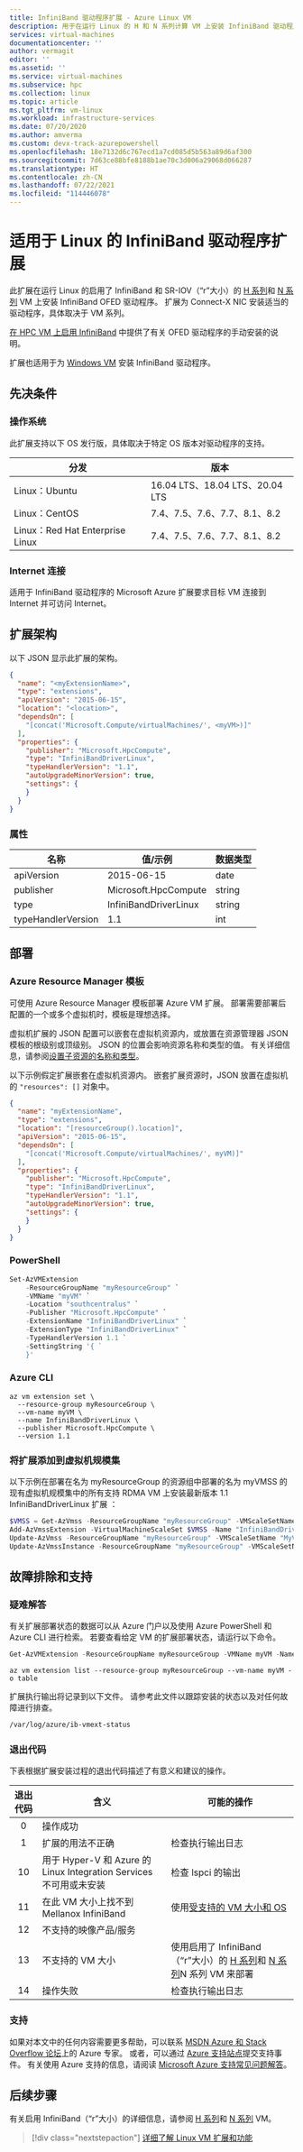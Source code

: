 ```yaml
---
title: InfiniBand 驱动程序扩展 - Azure Linux VM
description: 用于在运行 Linux 的 H 和 N 系列计算 VM 上安装 InfiniBand 驱动程序的 Microsoft Azure 扩展。
services: virtual-machines
documentationcenter: ''
author: vermagit
editor: ''
ms.assetid: ''
ms.service: virtual-machines
ms.subservice: hpc
ms.collection: linux
ms.topic: article
ms.tgt_pltfrm: vm-linux
ms.workload: infrastructure-services
ms.date: 07/20/2020
ms.author: amverma
ms.custom: devx-track-azurepowershell
ms.openlocfilehash: 18e7132d6c767ecd1a7cd085d5b563a89d6af300
ms.sourcegitcommit: 7d63ce88bfe8188b1ae70c3d006a29068d066287
ms.translationtype: HT
ms.contentlocale: zh-CN
ms.lasthandoff: 07/22/2021
ms.locfileid: "114446078"
---
```

# <a name="infiniband-driver-extension-for-linux"></a>适用于 Linux 的 InfiniBand 驱动程序扩展

此扩展在运行 Linux 的启用了 InfiniBand 和 SR-IOV（“r”大小）的 [H 系列](../sizes-hpc.md)和 [N 系列](../sizes-gpu.md) VM 上安装 InfiniBand OFED 驱动程序。 扩展为 Connect-X NIC 安装适当的驱动程序，具体取决于 VM 系列。

[在 HPC VM 上启用 InfiniBand](../workloads/hpc/enable-infiniband.md#manual-installation) 中提供了有关 OFED 驱动程序的手动安装的说明。

扩展也适用于为 [Windows VM](hpc-compute-infiniband-windows.md) 安装 InfiniBand 驱动程序。

## <a name="prerequisites"></a>先决条件

### <a name="operating-system"></a>操作系统

此扩展支持以下 OS 发行版，具体取决于特定 OS 版本对驱动程序的支持。

| 分发 | 版本 |
|---|---|
| Linux：Ubuntu | 16.04 LTS、18.04 LTS、20.04 LTS |
| Linux：CentOS | 7.4、7.5、7.6、7.7、8.1、8.2 |
| Linux：Red Hat Enterprise Linux | 7.4、7.5、7.6、7.7、8.1、8.2 |

### <a name="internet-connectivity"></a>Internet 连接

适用于 InfiniBand 驱动程序的 Microsoft Azure 扩展要求目标 VM 连接到 Internet 并可访问 Internet。

## <a name="extension-schema"></a>扩展架构

以下 JSON 显示此扩展的架构。

```json
{
  "name": "<myExtensionName>",
  "type": "extensions",
  "apiVersion": "2015-06-15",
  "location": "<location>",
  "dependsOn": [
    "[concat('Microsoft.Compute/virtualMachines/', <myVM>)]"
  ],
  "properties": {
    "publisher": "Microsoft.HpcCompute",
    "type": "InfiniBandDriverLinux",
    "typeHandlerVersion": "1.1",
    "autoUpgradeMinorVersion": true,
    "settings": {
    }
  }
}
```

### <a name="properties"></a>属性

| 名称 | 值/示例 | 数据类型 |
| ---- | ---- | ---- |
| apiVersion | 2015-06-15 | date |
| publisher | Microsoft.HpcCompute | string |
| type | InfiniBandDriverLinux | string |
| typeHandlerVersion | 1.1 | int |



## <a name="deployment"></a>部署


### <a name="azure-resource-manager-template"></a>Azure Resource Manager 模板 

可使用 Azure Resource Manager 模板部署 Azure VM 扩展。 部署需要部署后配置的一个或多个虚拟机时，模板是理想选择。

虚拟机扩展的 JSON 配置可以嵌套在虚拟机资源内，或放置在资源管理器 JSON 模板的根级别或顶级别。 JSON 的位置会影响资源名称和类型的值。 有关详细信息，请参阅[设置子资源的名称和类型](../../azure-resource-manager/templates/child-resource-name-type.md)。 

以下示例假定扩展嵌套在虚拟机资源内。 嵌套扩展资源时，JSON 放置在虚拟机的 `"resources": []` 对象中。

```json
{
  "name": "myExtensionName",
  "type": "extensions",
  "location": "[resourceGroup().location]",
  "apiVersion": "2015-06-15",
  "dependsOn": [
    "[concat('Microsoft.Compute/virtualMachines/', myVM)]"
  ],
  "properties": {
    "publisher": "Microsoft.HpcCompute",
    "type": "InfiniBandDriverLinux",
    "typeHandlerVersion": "1.1",
    "autoUpgradeMinorVersion": true,
    "settings": {
    }
  }
}
```

### <a name="powershell"></a>PowerShell

```powershell
Set-AzVMExtension
    -ResourceGroupName "myResourceGroup" `
    -VMName "myVM" `
    -Location "southcentralus" `
    -Publisher "Microsoft.HpcCompute" `
    -ExtensionName "InfiniBandDriverLinux" `
    -ExtensionType "InfiniBandDriverLinux" `
    -TypeHandlerVersion 1.1 `
    -SettingString '{ `
    }'
```

### <a name="azure-cli"></a>Azure CLI

```azurecli
az vm extension set \
  --resource-group myResourceGroup \
  --vm-name myVM \
  --name InfiniBandDriverLinux \
  --publisher Microsoft.HpcCompute \
  --version 1.1 
```

### <a name="add-extension-to-a-virtual-machine-scale-set"></a>将扩展添加到虚拟机规模集

以下示例在部署在名为 myResourceGroup 的资源组中部署的名为 myVMSS 的现有虚拟机规模集中的所有支持 RDMA VM 上安装最新版本 1.1 InfiniBandDriverLinux 扩展 ：

  ```powershell
  $VMSS = Get-AzVmss -ResourceGroupName "myResourceGroup" -VMScaleSetName "myVMSS"
  Add-AzVmssExtension -VirtualMachineScaleSet $VMSS -Name "InfiniBandDriverLinux" -Publisher "Microsoft.HpcCompute" -Type "InfiniBandDriverLinux" -TypeHandlerVersion "1.1"
  Update-AzVmss -ResourceGroupName "myResourceGroup" -VMScaleSetName "MyVMSS" -VirtualMachineScaleSet $VMSS
  Update-AzVmssInstance -ResourceGroupName "myResourceGroup" -VMScaleSetName "myVMSS" -InstanceId "*"
```


## <a name="troubleshoot-and-support"></a>故障排除和支持

### <a name="troubleshoot"></a>疑难解答

有关扩展部署状态的数据可以从 Azure 门户以及使用 Azure PowerShell 和 Azure CLI 进行检索。 若要查看给定 VM 的扩展部署状态，请运行以下命令。

```powershell
Get-AzVMExtension -ResourceGroupName myResourceGroup -VMName myVM -Name myExtensionName
```

```azurecli
az vm extension list --resource-group myResourceGroup --vm-name myVM -o table
```

扩展执行输出将记录到以下文件。 请参考此文件以跟踪安装的状态以及对任何故障进行排查。

```bash
/var/log/azure/ib-vmext-status
```

### <a name="exit-codes"></a>退出代码

下表根据扩展安装过程的退出代码描述了有意义和建议的操作。

| 退出代码 | 含义 | 可能的操作 |
| :---: | --- | --- |
| 0 | 操作成功 |
| 1 | 扩展的用法不正确 | 检查执行输出日志 |
| 10 | 用于 Hyper-V 和 Azure 的 Linux Integration Services 不可用或未安装 | 检查 lspci 的输出 |
| 11 | 在此 VM 大小上找不到 Mellanox InfiniBand | 使用[受支持的 VM 大小和 OS](../sizes-hpc.md) |
| 12 | 不支持的映像产品/服务 |
| 13 | 不支持的 VM 大小 | 使用启用了 InfiniBand（“r”大小）的 [H 系列](../sizes-hpc.md)和 [N 系列](../sizes-gpu.md)N 系列 VM 来部署 |
| 14 | 操作失败 | 检查执行输出日志 |


### <a name="support"></a>支持

如果对本文中的任何内容需要更多帮助，可以联系 [MSDN Azure 和 Stack Overflow 论坛](https://azure.microsoft.com/support/community/)上的 Azure 专家。 或者，可以通过 [Azure 支持站点](https://azure.microsoft.com/support/options/)提交支持事件。 有关使用 Azure 支持的信息，请阅读 [Microsoft Azure 支持常见问题解答](https://azure.microsoft.com/support/faq/)。

## <a name="next-steps"></a>后续步骤
有关启用 InfiniBand（“r”大小）的详细信息，请参阅 [H 系列](../sizes-hpc.md)和 [N 系列](../sizes-gpu.md) VM。

> [!div class="nextstepaction"]
> [详细了解 Linux VM 扩展和功能](features-linux.md)
